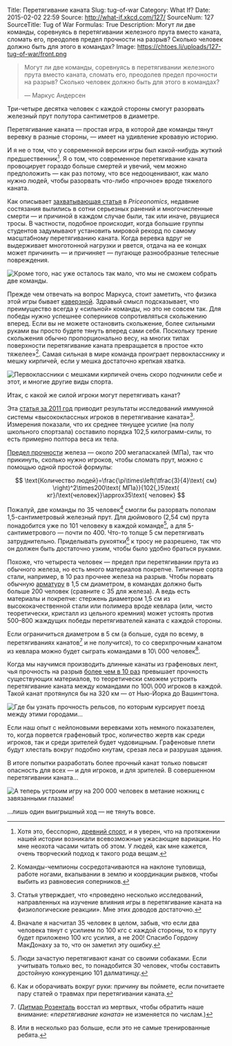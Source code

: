 Title: Перетягивание каната
Slug: tug-of-war
Category: What If?
Date: 2015-02-02 22:59
Source: http://what-if.xkcd.com/127/
SourceNum: 127
SourceTitle: Tug of War
Formulas: True
Description: Могут ли две команды, соревнуясь в перетягивании железного прута вместо каната, сломать его, преодолев предел прочности на разрыв? Сколько человек должно быть для этого в командах?
Image: https://chtoes.li/uploads/127-tug-of-war/front.png


> Могут ли две команды, соревнуясь в перетягивании железного прута вместо каната, сломать его, преодолев предел прочности на разрыв? Сколько человек должно быть для этого в командах?
>
> — Маркус Андерсен

Три-четыре десятка человек с каждой стороны смогут разорвать железный прут полутора сантиметров в диаметре.

Перетягивание каната — простая игра, в которой две команды тянут веревку в разные стороны, — имеет на удивление кровавую историю.

И я не о том, что у современной версии игры был какой-нибудь жуткий предшественник[^1]. Я о том, что современное перетягивание каната провоцирует гораздо больше смертей и увечий, чем можно предположить — как раз потому, что все недооценивают, как мало нужно людей, чтобы разорвать что-либо «прочное» вроде тяжелого каната.

[^1]: Хотя это, бесспорно, [древний спорт](http://www.usatowa.com/history.html), и я уверен, что на протяжении нашей истории возникали всевозможные ужасающие вариации. Но мне неохота часами читать об этом. У людей, как мне кажется, очень творческий подход к такого рода вещам.

Как описывает [захватывающая статья](http://priceonomics.com/a-history-of-tug-of-war-fatalities/) в *Priceonomics*, недавние состязания вылились в сотни серьезных ранений и многочисленные смерти — и причиной в каждом случае были, так или иначе, рвущиеся тросы. В частности, подобное происходит, когда большие группы студентов задумывают установить мировой рекорд по самому масштабному перетягиванию каната. Когда веревка вдруг не выдерживает многотонной нагрузки и рвется, отдача на ее концах может причинить — и причиняет — пугающе разнообразные телесные повреждения.

![](/uploads/127-tug-of-war/dangerous_ru.png "Кроме того, нас уже осталось так мало, что мы не сможем собрать две команды.")

Прежде чем отвечать на вопрос Маркуса, стоит заметить, что физика этой игры бывает [каверзной](https://www.lhup.edu/~dsimanek/scenario/insight.htm#mechanics). Здравый смысл подсказывает, что преимущество всегда у «сильной» команды, но это не совсем так. Для победы нужно успешнее соперников сопротивляться скольжению вперед. Если вы не можете остановить скольжение, более сильными руками вы просто будете тянуть вперед сами себя. Поскольку трение скольжения обычно пропорционально весу, на многих типах поверхности перетягивание каната превращается в простое «кто тяжелее»[^2]. Самая сильная в мире команда проиграет первокласснику и мешку кирпичей, если у мешка достаточно крепкая хватка.

[^2]: Команды-чемпионы сосредотачиваются на наклоне туловища, работе ногами, вкапывании в землю и координации рывков, чтобы выбить из равновесия соперников.

![](/uploads/127-tug-of-war/bricks_ru.png "Первоклассники с мешками кирпичей очень скоро подчинили себе и этот, и многие другие виды спорта.")

Итак, с какой же силой игроки могут перетягивать канат?

Эта [статья за 2011 год](http://web.nchu.edu.tw/~biosimulation/journal/pdf/vol-3-no01/vol-3-no-1-b-0003.pdf) приводит результаты исследований иммунной системы «высококлассных игроков в перетягивание каната»[^3]. Измерения показали, что их среднее тянущее усилие (на полу школьного спортзала) составило порядка 102,5 килограмм-силы, то есть примерно полтора веса их тела.

[^3]: Статья утверждает, что «проведено несколько исследований, направленных на изучение влияния игры в перетягивание каната на физиологические реакции». Мне этих доводов достаточно.

[Предел прочности](https://en.wikipedia.org/wiki/Ultimate_tensile_strength) железа — около 200 мегапаскалей (МПа), так что прикинуть, сколько нужно игроков, чтобы сломать прут, можно с помощью одной простой формулы:

$$ \text{Количество людей}=\frac{\pi\times\left(\tfrac{3}{4}\text{ см} \right)^2\times200\text{ МПа}}{102{,}5\text{ кг}/\text{человек}}\approx35\text{ человек} $$

Пожалуй, две команды по 35 человек[^4] смогли бы разорвать пополам 1,5-сантиметровый железный прут. Для дюймового (2,54 см) прута понадобится уже по 101 человеку в каждой команде[^5], а для 5-сантиметрового — почти по 400. Что-то толще 5 см перетягивать затруднительно. Приделывать рукоятки[^6] к тросу не разрешено, так что он должен быть достаточно узким, чтобы было удобно браться руками.

[^4]: Вначале я насчитал 35 человек в целом, забыв, что если два человека тянут с усилием по 100 кгс с каждой стороны, то к пруту будет приложено 100 кгс усилия, а не 200! Спасибо Гордону МакДонаху за то, что он заметил эту ошибку.
[^5]: Люди зачастую перетягивают канат со своими собаками. Если учитывать только вес, то понадобится 30 человек, чтобы составить достойную конкуренцию 101 далматинцу.
[^6]: Как и оборачивать вокруг руки: причину вы поймете, если почитаете пару статей о травмах при перетягивании каната.

Похоже, что четыреста человек — предел при перетягивании прута из обычного железа, но есть много материалов покрепче. Типичные сорта стали, например, в 10 раз прочнее железа на разрыв. Чтобы порвать обычную [арматуру](https://ru.wikipedia.org/wiki/Арматура_(железобетон)) в 1,5 см диаметром, в командах должно быть больше 200 человек (сравните с 35 для железа). А ведь есть материалы и покрепче: стержень диаметром 1,5 см из высококачественной стали или полимера вроде кевлара (или, чисто теоретически, кристалл из цельного кремния) может устоять против 500–800 жаждущих победы перетягивателей каната с каждой стороны.

Если ограничиться диаметром в 5 см (а больше, судя по всему, в перетягиваниях канатов[^7] и не получится), то со сверхпрочным канатом из кевлара можно будет сыграть командами в 10\ 000 человек[^8].

[^7]: ([Дитмар Розенталь](https://ru.wikipedia.org/wiki/Розенталь,_Дитмар_Эльяшевич) восстал из мертвых, чтобы обратить наше внимание: *«перетягивание каната»* не изменяется по числам.)
[^8]: Или в несколько раз больше, если это не самые тренированные ребята.

Когда мы научимся производить длинные канаты из графеновых лент, чья прочность на разрыв [более чем в 10 раз](http://arxiv.org/pdf/0709.0992.pdf) превышает прочность существующих материалов, то теоретически сможем устроить перетягивание каната между командами по 100\ 000 игроков в каждой. Такой канат протянулся бы на 320 км — от Нью-Йорка до Вашингтона.

![](/uploads/127-tug-of-war/map_ru.png "Где бы узнать прочность рельсов, по которым курсирует поезд между этими городами…")

Если наш опыт с нейлоновыми веревками хоть немного показателен, то, когда порвется графеновый трос, количество жертв как среди игроков, так и среди зрителей будет чудовищным. Графеновые плети будут хлестать вокруг подобно кнутам, срезая леса и разрушая здания.

В итоге попытки разработать более прочный канат только повысят опасность для всех — и для игроков, и для зрителей. В совершенном перетягивании каната…

![](/uploads/127-tug-of-war/end_ru.png "А теперь устроим игру на 200 000 человек в метание ножниц с завязанными глазами!")

…лишь один выигрышный ход — не тянуть вовсе.

